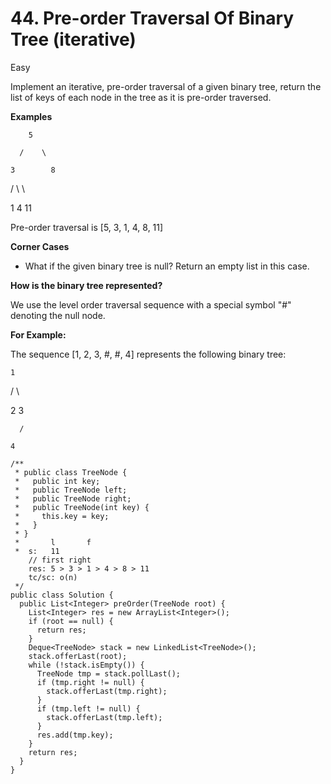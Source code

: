# 44. Pre-order Traversal Of Binary Tree \(iterative\)

Easy

Implement an iterative, pre-order traversal of a given binary tree, return the list of keys of each node in the tree as it is pre-order traversed.

**Examples**

        5

      /    \

    3        8

  /   \        \

1      4        11

Pre-order traversal is \[5, 3, 1, 4, 8, 11\]

**Corner Cases**

* What if the given binary tree is null? Return an empty list in this case.

**How is the binary tree represented?**

We use the level order traversal sequence with a special symbol "\#" denoting the null node.

**For Example:**

The sequence \[1, 2, 3, \#, \#, 4\] represents the following binary tree:

    1

  /   \

 2     3

      /

    4

```text
/**
 * public class TreeNode {
 *   public int key;
 *   public TreeNode left;
 *   public TreeNode right;
 *   public TreeNode(int key) {
 *     this.key = key;
 *   }
 * }      
 *       l       f
 *  s:   11
    // first right
    res: 5 > 3 > 1 > 4 > 8 > 11
    tc/sc: o(n)
 */
public class Solution {
  public List<Integer> preOrder(TreeNode root) {
    List<Integer> res = new ArrayList<Integer>();
    if (root == null) {
      return res;
    }
    Deque<TreeNode> stack = new LinkedList<TreeNode>();
    stack.offerLast(root);
    while (!stack.isEmpty()) {
      TreeNode tmp = stack.pollLast();
      if (tmp.right != null) {
        stack.offerLast(tmp.right);
      }
      if (tmp.left != null) {
        stack.offerLast(tmp.left);
      }
      res.add(tmp.key);
    }
    return res;
  }
}

```

